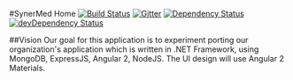 #SynerMed Home 
[![Build Status](https://travis-ci.org/haarabi/synermed-home.svg?branch=master)](https://travis-ci.org/haarabi/synermed-home)
[![Gitter](https://badges.gitter.im/haarabi/synermed-home.svg)](https://gitter.im/haarabi/synermed-home?utm_source=badge&utm_medium=badge&utm_campaign=pr-badge) 
[![Dependency Status](https://david-dm.org/haarabi/synermed-home.svg)](https://david-dm.org/haarabi/synermed-home)
[![devDependency Status](https://david-dm.org/haarabi/synermed-home/dev-status.svg)](https://david-dm.org/haarabi/synermed-home#info=devDependencies)

##Vision
Our goal for this application is to experiment porting our organization's application which is written in .NET Framework, 
using MongoDB, ExpressJS, Angular 2, NodeJS. The UI design will use Angular 2 Materials.


